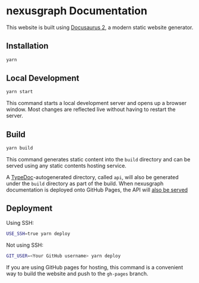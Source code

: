 nexusgraph Documentation
========================

This website is built using [Docusaurus 2](https://docusaurus.io/), a modern static website generator.

Installation
------------

```bash
yarn
```

Local Development
-----------------

```bash
yarn start
```

This command starts a local development server and opens up a browser window. Most changes are reflected live without
having to restart the server.

Build
-----

```bash
yarn build
```

This command generates static content into the `build` directory and can be served using any static contents hosting
service.

A [TypeDoc][TypeDoc]-autogenerated directory, called `api`, will also be generated under the `build` directory as part
of the build. When nexusgraph documentation is deployed onto GitHub Pages, the API will [also be served][API]

Deployment
----------

Using SSH:

```bash
USE_SSH=true yarn deploy
```

Not using SSH:

```bash
GIT_USER=<Your GitHub username> yarn deploy
```

If you are using GitHub pages for hosting, this command is a convenient way to build the website and push to the
`gh-pages` branch.

[API]: https://paion-data.github.io/nexusgraph/api

[TypeDoc]: https://typedoc.org/

